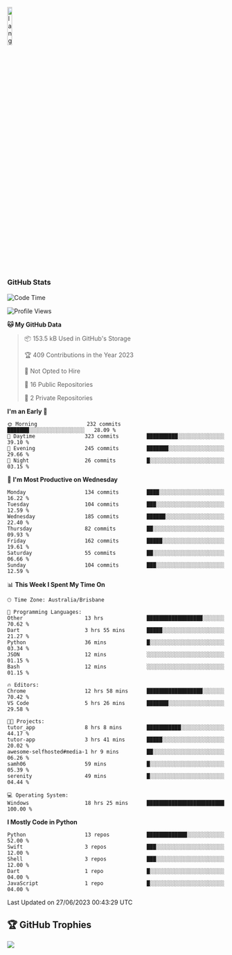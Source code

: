 <p align="left"><img width=15%" src="https://github.com/alansmathew/alansmathew/raw/master/lang.gif" alt="lang image here" /></p>

# <h3 align="left">GitHub Stats</h3>

<!--START_SECTION:waka-->
![Code Time](http://img.shields.io/badge/Code%20Time-267%20hrs%2053%20mins-blue)

![Profile Views](http://img.shields.io/badge/Profile%20Views-0-blue)

**🐱 My GitHub Data** 

> 📦 153.5 kB Used in GitHub's Storage 
 > 
> 🏆 409 Contributions in the Year 2023
 > 
> 🚫 Not Opted to Hire
 > 
> 📜 16 Public Repositories 
 > 
> 🔑 2 Private Repositories 
 > 
**I'm an Early 🐤** 

```text
🌞 Morning                232 commits         ███████░░░░░░░░░░░░░░░░░░   28.09 % 
🌆 Daytime                323 commits         ██████████░░░░░░░░░░░░░░░   39.10 % 
🌃 Evening                245 commits         ███████░░░░░░░░░░░░░░░░░░   29.66 % 
🌙 Night                  26 commits          █░░░░░░░░░░░░░░░░░░░░░░░░   03.15 % 
```
📅 **I'm Most Productive on Wednesday** 

```text
Monday                   134 commits         ████░░░░░░░░░░░░░░░░░░░░░   16.22 % 
Tuesday                  104 commits         ███░░░░░░░░░░░░░░░░░░░░░░   12.59 % 
Wednesday                185 commits         ██████░░░░░░░░░░░░░░░░░░░   22.40 % 
Thursday                 82 commits          ██░░░░░░░░░░░░░░░░░░░░░░░   09.93 % 
Friday                   162 commits         █████░░░░░░░░░░░░░░░░░░░░   19.61 % 
Saturday                 55 commits          ██░░░░░░░░░░░░░░░░░░░░░░░   06.66 % 
Sunday                   104 commits         ███░░░░░░░░░░░░░░░░░░░░░░   12.59 % 
```


📊 **This Week I Spent My Time On** 

```text
🕑︎ Time Zone: Australia/Brisbane

💬 Programming Languages: 
Other                    13 hrs              ██████████████████░░░░░░░   70.62 % 
Dart                     3 hrs 55 mins       █████░░░░░░░░░░░░░░░░░░░░   21.27 % 
Python                   36 mins             █░░░░░░░░░░░░░░░░░░░░░░░░   03.34 % 
JSON                     12 mins             ░░░░░░░░░░░░░░░░░░░░░░░░░   01.15 % 
Bash                     12 mins             ░░░░░░░░░░░░░░░░░░░░░░░░░   01.15 % 

🔥 Editors: 
Chrome                   12 hrs 58 mins      ██████████████████░░░░░░░   70.42 % 
VS Code                  5 hrs 26 mins       ███████░░░░░░░░░░░░░░░░░░   29.58 % 

🐱‍💻 Projects: 
tutor_app                8 hrs 8 mins        ███████████░░░░░░░░░░░░░░   44.17 % 
tutor-app                3 hrs 41 mins       █████░░░░░░░░░░░░░░░░░░░░   20.02 % 
awesome-selfhosted#media-1 hr 9 mins         ██░░░░░░░░░░░░░░░░░░░░░░░   06.26 % 
samh06                   59 mins             █░░░░░░░░░░░░░░░░░░░░░░░░   05.39 % 
serenity                 49 mins             █░░░░░░░░░░░░░░░░░░░░░░░░   04.44 % 

💻 Operating System: 
Windows                  18 hrs 25 mins      █████████████████████████   100.00 % 
```

**I Mostly Code in Python** 

```text
Python                   13 repos            █████████████░░░░░░░░░░░░   52.00 % 
Swift                    3 repos             ███░░░░░░░░░░░░░░░░░░░░░░   12.00 % 
Shell                    3 repos             ███░░░░░░░░░░░░░░░░░░░░░░   12.00 % 
Dart                     1 repo              █░░░░░░░░░░░░░░░░░░░░░░░░   04.00 % 
JavaScript               1 repo              █░░░░░░░░░░░░░░░░░░░░░░░░   04.00 % 
```




 Last Updated on 27/06/2023 00:43:29 UTC
<!--END_SECTION:waka-->

## 🏆 GitHub Trophies

![](https://github-profile-trophy.vercel.app/?username=samh06&theme=discord&no-frame=true&no-bg=false&margin-w=4)
